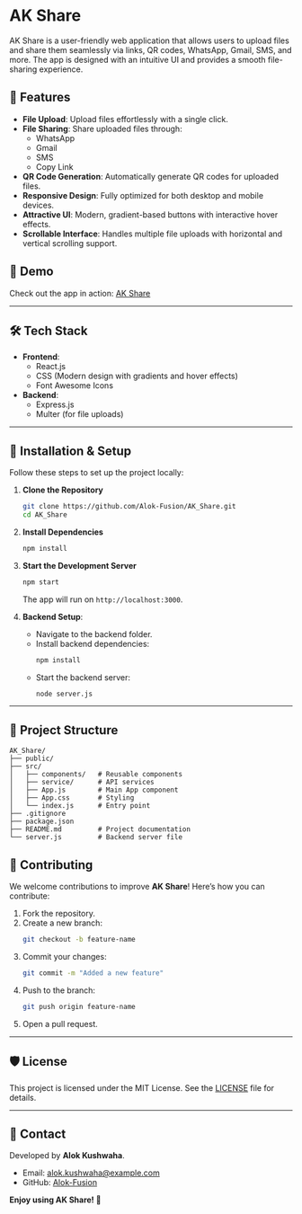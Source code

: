 # AK Share

AK Share is a user-friendly web application that allows users to upload files and share them seamlessly via links, QR codes, WhatsApp, Gmail, SMS, and more. The app is designed with an intuitive UI and provides a smooth file-sharing experience.

## 🚀 Features

- **File Upload**: Upload files effortlessly with a single click.
- **File Sharing**: Share uploaded files through:
  - WhatsApp
  - Gmail
  - SMS
  - Copy Link
- **QR Code Generation**: Automatically generate QR codes for uploaded files.
- **Responsive Design**: Fully optimized for both desktop and mobile devices.
- **Attractive UI**: Modern, gradient-based buttons with interactive hover effects.
- **Scrollable Interface**: Handles multiple file uploads with horizontal and vertical scrolling support.

## 📸 Demo

Check out the app in action: [AK Share](https://github.com/Alok-Fusion/AK_Share.git)

---

## 🛠️ Tech Stack

- **Frontend**:
  - React.js
  - CSS (Modern design with gradients and hover effects)
  - Font Awesome Icons
- **Backend**:
  - Express.js
  - Multer (for file uploads)

---

## 🏰 Installation & Setup

Follow these steps to set up the project locally:

1. **Clone the Repository**
   ```bash
   git clone https://github.com/Alok-Fusion/AK_Share.git
   cd AK_Share
   ```

2. **Install Dependencies**
   ```bash
   npm install
   ```

3. **Start the Development Server**
   ```bash
   npm start
   ```
   The app will run on `http://localhost:3000`.

4. **Backend Setup**:
   - Navigate to the backend folder.
   - Install backend dependencies:
     ```bash
     npm install
     ```
   - Start the backend server:
     ```bash
     node server.js
     ```

---

## 📂 Project Structure

```plaintext
AK_Share/
├── public/
├── src/
│   ├── components/   # Reusable components
│   ├── service/      # API services
│   ├── App.js        # Main App component
│   ├── App.css       # Styling
│   └── index.js      # Entry point
├── .gitignore
├── package.json
├── README.md         # Project documentation
└── server.js         # Backend server file
```

## 🤝 Contributing

We welcome contributions to improve **AK Share**! Here’s how you can contribute:

1. Fork the repository.
2. Create a new branch:
   ```bash
   git checkout -b feature-name
   ```
3. Commit your changes:
   ```bash
   git commit -m "Added a new feature"
   ```
4. Push to the branch:
   ```bash
   git push origin feature-name
   ```
5. Open a pull request.

---

## 🛡️ License

This project is licensed under the MIT License. See the [LICENSE](LICENSE) file for details.

---

## 📧 Contact

Developed by **Alok Kushwaha**.

- Email: [alok.kushwaha@example.com](mailto:alokk9833@gmail.com)
- GitHub: [Alok-Fusion](https://github.com/Alok-Fusion)

**Enjoy using AK Share! 🌟**
